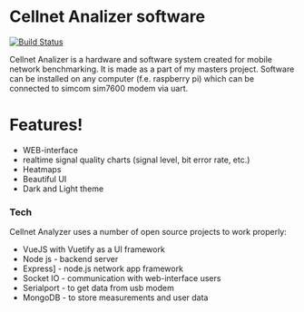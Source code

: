 # Cellnet Analizer software

[![Build Status](https://travis-ci.org/joemccann/dillinger.svg?branch=master)](https://travis-ci.org/joemccann/dillinger)

Cellnet Analizer is a hardware and software system created for mobile network benchmarking. It is made as a part of my masters project.
Software can be installed on any computer (f.e. raspberry pi) which can be connected to simcom sim7600 modem via uart.

# Features!

  - WEB-interface
  - realtime signal quality charts (signal level, bit error rate, etc.)
  - Heatmaps
  - Beautiful UI
  - Dark and Light theme

### Tech

Cellnet Analyzer uses a number of open source projects to work properly:

* VueJS with Vuetify as a UI framework
* Node js - backend server
* Express] - node.js network app framework
* Socket IO - communication with web-interface users
* Serialport - to get data from usb modem
* MongoDB - to store measurements and user data

